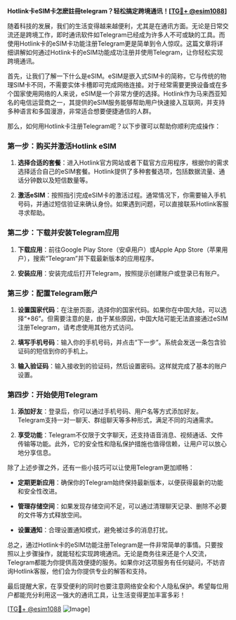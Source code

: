 **Hotlink卡eSIM卡怎麽註冊telegram？轻松搞定跨境通讯！[[TG💪+ @esim1088](https://t.me/s/esim1088)]**

随着科技的发展，我们的生活变得越来越便利，尤其是在通讯方面。无论是日常交流还是跨境工作，即时通讯软件如Telegram已经成为许多人不可或缺的工具。而使用Hotlink卡的eSIM卡功能注册Telegram更是简单到令人惊叹。这篇文章将详细讲解如何通过Hotlink卡的eSIM功能成功注册并使用Telegram，让你轻松实现跨境通讯。

首先，让我们了解一下什么是eSIM。eSIM是嵌入式SIM卡的简称，它与传统的物理SIM卡不同，不需要实体卡槽即可完成网络连接。对于经常需要更换设备或在多个国家使用网络的人来说，eSIM是一个非常方便的选择。Hotlink作为马来西亚知名的电信运营商之一，其提供的eSIM服务能够帮助用户快速接入互联网，并支持多种语言和多国漫游，非常适合想要便捷通信的人群。

那么，如何用Hotlink卡注册Telegram呢？以下步骤可以帮助你顺利完成操作：

### 第一步：购买并激活Hotlink eSIM

1. **选择合适的套餐**：进入Hotlink官方网站或者下载官方应用程序，根据你的需求选择适合自己的eSIM套餐。Hotlink提供了多种套餐选项，包括数据流量、通话分钟数以及短信数量等。
   
2. **激活eSIM**：按照指引完成eSIM卡的激活过程。通常情况下，你需要输入手机号码，并通过短信验证来确认身份。如果遇到问题，可以直接联系Hotlink客服寻求帮助。

### 第二步：下载并安装Telegram应用

1. **下载应用**：前往Google Play Store（安卓用户）或Apple App Store（苹果用户），搜索“Telegram”并下载最新版本的应用程序。
   
2. **安装应用**：安装完成后打开Telegram，按照提示创建账户或登录已有账户。

### 第三步：配置Telegram账户

1. **设置国家代码**：在注册页面，选择你的国家代码。如果你在中国大陆，可以选择“+86”。但需要注意的是，由于某些原因，中国大陆可能无法直接通过eSIM注册Telegram，请考虑使用其他方式访问。

2. **填写手机号码**：输入你的手机号码，并点击“下一步”。系统会发送一条包含验证码的短信到你的手机上。

3. **输入验证码**：输入接收到的验证码，然后设置密码。这样就完成了基本的账户设置。

### 第四步：开始使用Telegram

1. **添加好友**：登录后，你可以通过手机号码、用户名等方式添加好友。Telegram支持一对一聊天、群组聊天等多种形式，满足不同的沟通需求。

2. **享受功能**：Telegram不仅限于文字聊天，还支持语音消息、视频通话、文件传输等功能。此外，它的安全性和隐私保护措施也值得信赖，让用户可以放心地分享信息。

除了上述步骤之外，还有一些小技巧可以让使用Telegram更加顺畅：

- **定期更新应用**：确保你的Telegram始终保持最新版本，以便获得最新的功能和安全性改进。
  
- **管理存储空间**：如果发现存储空间不足，可以通过清理聊天记录、删除不必要的文件等方式释放空间。

- **设置通知**：合理设置通知模式，避免被过多的消息打扰。

总之，通过Hotlink卡的eSIM功能注册Telegram是一件非常简单的事情。只要按照以上步骤操作，就能轻松实现跨境通讯。无论是商务往来还是个人交流，Telegram都能为你提供高效便捷的服务。如果你对这项服务有任何疑问，不妨咨询Hotlink客服，他们会为你提供专业的解答和支持。

最后提醒大家，在享受便利的同时也要注意网络安全和个人隐私保护。希望每位用户都能充分利用这一强大的通讯工具，让生活变得更加丰富多彩！

[[TG💪+ @esim1088](https://t.me/s/esim1088) ![Image](https://i.postimg.cc/4NQfJmqS/Snipaste-2025-05-13-00-14-12.png)]